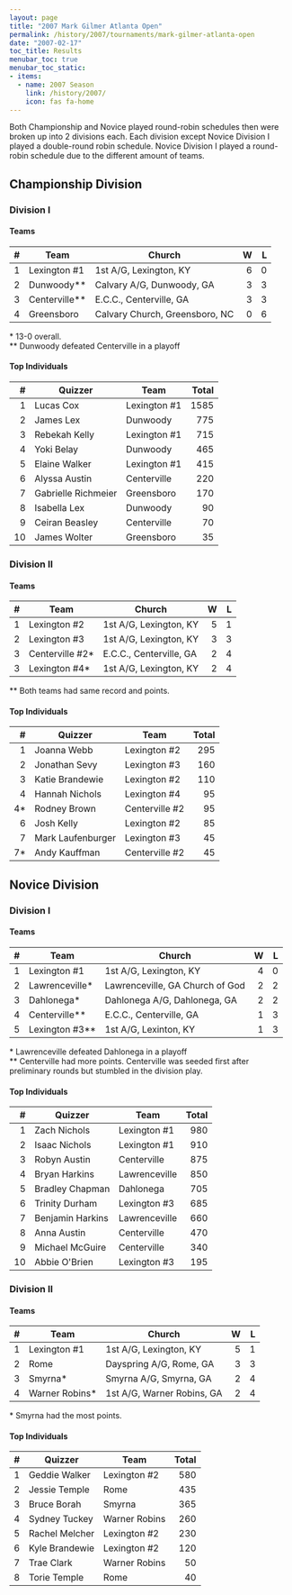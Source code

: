 ```yaml
---
layout: page
title: "2007 Mark Gilmer Atlanta Open"
permalink: /history/2007/tournaments/mark-gilmer-atlanta-open
date: "2007-02-17"
toc_title: Results
menubar_toc: true
menubar_toc_static:
- items:
  - name: 2007 Season
    link: /history/2007/
    icon: fas fa-home
---
```


Both Championship and Novice played round-robin schedules then were
broken up into 2 divisions each. Each division except Novice Division I
played a double-round robin schedule. Novice Division I played a
round-robin schedule due to the different amount of teams.

## Championship Division

### Division I

#### Teams

|    # | Team          | Church                         |    W |    L |
| ---: | ------------- | ------------------------------ | ---: | ---: |
|    1 | Lexington #1  | 1st A/G, Lexington, KY         |    6 |    0 |
|    2 | Dunwoody**    | Calvary A/G, Dunwoody, GA      |    3 |    3 |
|    3 | Centerville** | E.C.C., Centerville, GA        |    3 |    3 |
|    4 | Greensboro    | Calvary Church, Greensboro, NC |    0 |    6 |

\* 13-0 overall.\
\*\* Dunwoody defeated Centerville in a playoff

#### Top Individuals

|    # | Quizzer             | Team         | Total |
| ---: | ------------------- | ------------ | ----: |
|    1 | Lucas Cox           | Lexington #1 |  1585 |
|    2 | James Lex           | Dunwoody     |   775 |
|    3 | Rebekah Kelly       | Lexington #1 |   715 |
|    4 | Yoki Belay          | Dunwoody     |   465 |
|    5 | Elaine Walker       | Lexington #1 |   415 |
|    6 | Alyssa Austin       | Centerville  |   220 |
|    7 | Gabrielle Richmeier | Greensboro   |   170 |
|    8 | Isabella Lex        | Dunwoody     |    90 |
|    9 | Ceiran Beasley      | Centerville  |    70 |
|   10 | James Wolter        | Greensboro   |    35 |

### Division II

#### Teams

|    # | Team            | Church                  |    W |    L |
| ---: | --------------- | ----------------------- | ---: | ---: |
|    1 | Lexington #2    | 1st A/G, Lexington, KY  |    5 |    1 |
|    2 | Lexington #3    | 1st A/G, Lexington, KY  |    3 |    3 |
|    3 | Centerville #2* | E.C.C., Centerville, GA |    2 |    4 |
|    3 | Lexington #4*   | 1st A/G, Lexington, KY  |    2 |    4 |

\*\* Both teams had same record and points.

#### Top Individuals

|    # | Quizzer           | Team           | Total |
| ---: | ----------------- | -------------- | ----: |
|    1 | Joanna Webb       | Lexington #2   |   295 |
|    2 | Jonathan Sevy     | Lexington #3   |   160 |
|    3 | Katie Brandewie   | Lexington #2   |   110 |
|    4 | Hannah Nichols    | Lexington #4   |    95 |
|   4* | Rodney Brown      | Centerville #2 |    95 |
|    6 | Josh Kelly        | Lexington #2   |    85 |
|    7 | Mark Laufenburger | Lexington #3   |    45 |
|   7* | Andy Kauffman     | Centerville #2 |    45 |

## Novice Division

### Division I

#### Teams

|    # | Team           | Church                          |    W |    L |
| ---: | -------------- | ------------------------------- | ---: | ---: |
|    1 | Lexington #1   | 1st A/G, Lexington, KY          |    4 |    0 |
|    2 | Lawrenceville* | Lawrenceville, GA Church of God |    2 |    2 |
|    3 | Dahlonega*     | Dahlonega A/G, Dahlonega, GA    |    2 |    2 |
|    4 | Centerville**  | E.C.C., Centerville, GA         |    1 |    3 |
|    5 | Lexington #3** | 1st A/G, Lexinton, KY           |    1 |    3 |

\* Lawrenceville defeated Dahlonega in a playoff\
\*\* Centerville had more points. Centerville was seeded first after preliminary
rounds but stumbled in the division play.

#### Top Individuals

|    # | Quizzer          | Team          | Total |
| ---: | ---------------- | ------------- | ----: |
|    1 | Zach Nichols     | Lexington #1  |   980 |
|    2 | Isaac Nichols    | Lexington #1  |   910 |
|    3 | Robyn Austin     | Centerville   |   875 |
|    4 | Bryan Harkins    | Lawrenceville |   850 |
|    5 | Bradley Chapman  | Dahlonega     |   705 |
|    6 | Trinity Durham   | Lexington #3  |   685 |
|    7 | Benjamin Harkins | Lawrenceville |   660 |
|    8 | Anna Austin      | Centerville   |   470 |
|    9 | Michael McGuire  | Centerville   |   340 |
|   10 | Abbie O'Brien    | Lexington #3  |   195 |

### Division II

#### Teams

|    # | Team           | Church                     |    W |    L |
| ---: | -------------- | -------------------------- | ---: | ---: |
|    1 | Lexington #1   | 1st A/G, Lexington, KY     |    5 |    1 |
|    2 | Rome           | Dayspring A/G, Rome, GA    |    3 |    3 |
|    3 | Smyrna*        | Smyrna A/G, Smyrna, GA     |    2 |    4 |
|    4 | Warner Robins* | 1st A/G, Warner Robins, GA |    2 |    4 |

\* Smyrna had the most points.

#### Top Individuals

|    # | Quizzer        | Team          | Total |
| ---: | -------------- | ------------- | ----: |
|    1 | Geddie Walker  | Lexington #2  |   580 |
|    2 | Jessie Temple  | Rome          |   435 |
|    3 | Bruce Borah    | Smyrna        |   365 |
|    4 | Sydney Tuckey  | Warner Robins |   260 |
|    5 | Rachel Melcher | Lexington #2  |   230 |
|    6 | Kyle Brandewie | Lexington #2  |   120 |
|    7 | Trae Clark     | Warner Robins |    50 |
|    8 | Torie Temple   | Rome          |    40 |
